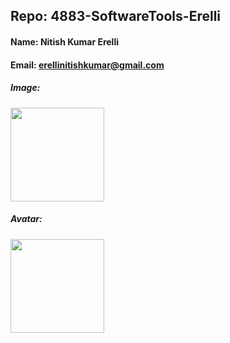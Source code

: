 ## Repo: 4883-SoftwareTools-Erelli
#### Name: Nitish Kumar Erelli

#### Email: erellinitishkumar@gmail.com

##### Image:
<img src="https://avatars.githubusercontent.com/u/123429249?s=400&u=14de9d65d50dcf3d67a953dcec8c3139bd194aae&v=4" width="150">

##### Avatar:
<img src="https://encrypted-tbn0.gstatic.com/images?q=tbn:ANd9GcTAnoZ_rf21ccR6YPnBonLmB0_2LK7JwxeJXA4phhk&s" width="150">
